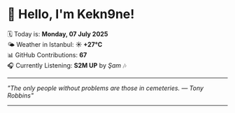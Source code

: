 # 👋 Hello, I'm Kekn9ne!

🗓️ Today is: **Monday, 07 July 2025**  
🌤️ Weather in Istanbul: **☀️   +27°C**  
📊 GitHub Contributions: **67**  
🎧 Currently Listening: **S2M UP** by *Şam* 🎶

---

_"The only people without problems are those in cemeteries. — *Tony Robbins*"_

---
